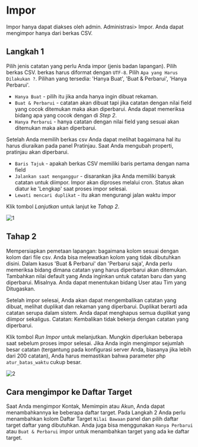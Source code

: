 # Impor

Impor hanya dapat diakses oleh admin. Administrasi> Impor. Anda dapat mengimpor hanya dari berkas CSV.

## Langkah 1

Pilih jenis catatan yang perlu Anda impor (jenis badan lapangan).
Pilih berkas CSV. berkas harus diformat dengan `UTF-8`.
Pilih `Apa yang Harus Dilakukan ?`. Pilihan yang tersedia: 'Hanya Buat', 'Buat & Perbarui', 'Hanya Perbarui'.

* `Hanya Buat` - pilih itu jika anda hanya ingin dibuat rekaman.
* `Buat & Perbarui` - catatan akan dibuat tapi jika catatan dengan nilai field yang cocok ditemukan maka akan diperbarui. Anda dapat memeriksa bidang apa yang cocok dengan di _Step 2_.
* `Hanya Perbarui` - hanya catatan dengan nilai field yang sesuai akan ditemukan maka akan diperbarui.

Setelah Anda memilih berkas csv Anda dapat melihat bagaimana hal itu harus diuraikan pada panel Pratinjau. Saat Anda mengubah properti, pratinjau akan diperbarui.

* `Baris Tajuk` - apakah berkas CSV memiliki baris pertama dengan nama field
* `Jalankan saat menganggur` - disarankan jika Anda memiliki banyak catatan untuk diimpor. Impor akan diproses melalui cron. Status akan diatur ke 'Lengkap' saat proses impor selesai.
* `Lewati mencari duplikat` - itu akan mengurangi jalan waktu impor  

Klik tombol _Lanjutkan_ untuk lanjut ke _Tahap 2_.

![1](../_static/images/administration/import/step-1.png)

## Tahap 2

Mempersiapkan pemetaan lapangan: bagaimana kolom sesuai dengan kolom dari file csv. Anda bisa melewatkan kolom yang tidak dibutuhkan disini.
Dalam kasus 'Buat & Perbarui' dan 'Perbarui saja', Anda perlu memeriksa bidang dimana catatan yang harus diperbarui akan ditemukan.
Tambahkan nilai default yang Anda inginkan untuk catatan baru dan yang diperbarui. Misalnya. Anda dapat menentukan bidang User atau Tim yang Ditugaskan.

Setelah impor selesai, Anda akan dapat mengembalikan catatan yang dibuat, melihat duplikat dan rekaman yang diperbarui. Duplikat berarti ada catatan serupa dalam sistem. Anda dapat menghapus semua duplikat yang diimpor sekaligus. Catatan: Kembalikan tidak bekerja dengan catatan yang diperbarui.

Klik tombol _Run Impor_ untuk melanjutkan. Mungkin diperlukan beberapa saat sebelum proses impor selesai. Jika Anda ingin mengimpor sejumlah besar catatan (tergantung pada konfigurasi server Anda, biasanya jika lebih dari 200 catatan), Anda harus memastikan bahwa parameter php `atur_batas_waktu` cukup besar.

![2](../_static/images/administration/import/step-2.png)

## Cara mengimpor ke Daftar Target

Saat Anda mengimpor Kontak, Memimpin atau Akun, Anda dapat menambahkannya ke beberapa daftar target. Pada Langkah 2 Anda perlu menambahkan kolom Daftar Target `Nilai Bawaan` panel dan pilih daftar target daftar yang dibutuhkan. Anda juga bisa menggunakan `Hanya Perbarui` atau `Buat & Perbarui` impor untuk menambahkan target yang ada ke daftar target.
